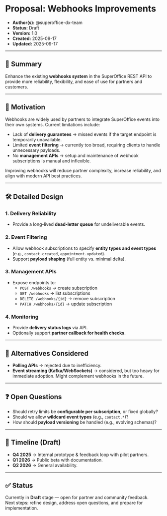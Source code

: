 # Proposal: Webhooks Improvements

- **Author(s):** @superoffice-dx-team  
- **Status:** Draft  
- **Version:** 1.0  
- **Created:** 2025-09-17  
- **Updated:** 2025-09-17  

---

## 📖 Summary

Enhance the existing **webhooks system** in the SuperOffice REST API to provide more reliability, flexibility, and ease of use for partners and customers.  

---

## 🎯 Motivation

Webhooks are widely used by partners to integrate SuperOffice events into their own systems. Current limitations include:  

- Lack of **delivery guarantees** → missed events if the target endpoint is temporarily unavailable.  
- Limited **event filtering** → currently too broad, requiring clients to handle unnecessary payloads.  
- No **management APIs** → setup and maintenance of webhook subscriptions is manual and inflexible.  

Improving webhooks will reduce partner complexity, increase reliability, and align with modern API best practices.  

---

## 🛠️ Detailed Design

### 1. Delivery Reliability

- Provide a long-lived **dead-letter queue** for undeliverable events.

### 2. Event Filtering

- Allow webhook subscriptions to specify **entity types and event types** (e.g., `contact.created`, `appointment.updated`).  
- Support **payload shaping** (full entity vs. minimal delta).  

### 3. Management APIs

- Expose endpoints to:
  - `POST /webhooks` → create subscription  
  - `GET /webhooks` → list subscriptions  
  - `DELETE /webhooks/{id}` → remove subscription  
  - `PATCH /webhooks/{id}` → update subscription  

### 4. Monitoring

- Provide **delivery status logs** via API.  
- Optionally support **partner callback for health checks**.  

---

## 🔄 Alternatives Considered

- **Polling APIs** → rejected due to inefficiency.  
- **Event streaming (Kafka/WebSockets)** → considered, but too heavy for immediate adoption. Might complement webhooks in the future.  

---

## ❓ Open Questions

- Should retry limits be **configurable per subscription**, or fixed globally?  
- Should we allow **wildcard event types** (e.g., `contact.*`)?  
- How should **payload versioning** be handled (e.g., evolving schemas)?  

---

## 📅 Timeline (Draft)

- **Q4 2025** → Internal prototype & feedback loop with pilot partners.  
- **Q1 2026** → Public beta with documentation.  
- **Q2 2026** → General availability.  

---

## ✅ Status

Currently in **Draft** stage — open for partner and community feedback.  
Next steps: refine design, address open questions, and prepare for implementation.